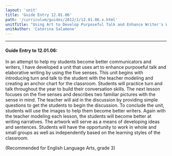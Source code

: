 ```yaml
---
layout: 'unit'
title: 'Guide Entry 12.01.06'
path: '/curriculum/guides/2012/1/12.01.06.x.html'
unitTitle: "Using Art to Develop Purposeful Talk and Enhance Writer's Workshop"
unitAuthor: 'Caterina Salamone'
---
```


<body>
<hr/>
 <h4>
  Guide Entry to 12.01.06:
 </h4>
 <p>
  In an attempt to help my students become better communicators and writers, I have developed a unit that uses art to enhance purposeful talk and elaborative writing by using the five senses.    This unit begins with introducing turn and talk to the student with the teacher modeling and creating an anchor chart for the classroom. Students will practice turn and talk throughout the year to build their conversation skills. The next lesson focuses on the five senses and describes two familiar pictures with the sense in mind.  The teacher will aid in the discussion by providing simple questions to get the students to begin the discussion. To conclude the unit, students will use the images to help them become better writers. Again with the teacher modeling each lesson, the students will become better at writing narratives. The artwork will serve as a means of developing ideas and sentences.  Students will have the opportunity to work in whole and small groups as well as independently based on the learning styles of the classroom.
 </p>
<p>
  (Recommended for English Language Arts, grade 3)
 </p>

</body>
